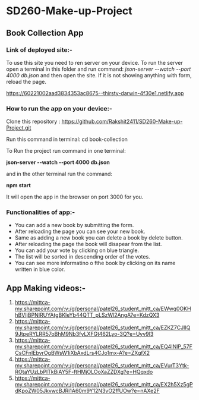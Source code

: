 # SD260-Make-up-Project

## Book Collection App

### Link of deployed site:-
To use this site you need to ren server on your device. To run the server open a terminal in this folder and run command: *json-server --watch --port 4000 db.json* and then open the site. If it is not showing anything with form, reload the page.

https://60221002aad3834353ac8675--thirsty-darwin-4f30e1.netlify.app

### How to run the app on your device:-

Clone this repository : https://github.com/Rakshit2411/SD260-Make-up-Project.git

Run this command in terminal: cd book-collection 

To Run the project run command in one terminal:

**json-server --watch --port 4000 db.json**

and in the other terminal run the command:

**npm start**

It will open the app in the browser on port 3000 for you. 

### Functionalities of app:-

- You can add a new book by submitting the form.
- After reloading the page you can see your new book.
- Same as adding a new book you can delete a book by delete button.
- After reloading the page the book will disapear from the list.
- You can add your vote by clicking on blue triangle.
- The list will be sorted in descending order of the votes.
- You can see more informatino o fthe book by clicking on its name written in blue color.

## App Making videos:-

1. https://mittca-my.sharepoint.com/:v:/g/personal/patel26_student_mitt_ca/EWwq0OKHhBVIjBPNIRUYAtgBKleYb44QTT_pLSzWl2AngA?e=KdzQX3
2. https://mittca-my.sharepoint.com/:v:/g/personal/patel26_student_mitt_ca/EZKZ7CJlIQ9JtpeRYLRR57oBhM9Nb3fyLXFGt462Lyo-3Q?e=Uyv9l3
3. https://mittca-my.sharepoint.com/:v:/g/personal/patel26_student_mitt_ca/EQ4INlP_57FCsCFnIEbvrOgBWsW1iXbAxdLrs4CJo1mx-A?e=ZXgfX2
4. https://mittca-my.sharepoint.com/:v:/g/personal/patel26_student_mitt_ca/EVurT3Ytk-ROtaYUzLbPlTkBiAY5F-ftHMjOLOoXaZZDXg?e=HQqxdo
5. https://mittca-my.sharepoint.com/:v:/g/personal/patel26_student_mitt_ca/EX2h5Xz5gPdKpoZW05JkvwcBJRi1A60m9Y12N3vO2ffUOw?e=nAXe2F
